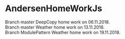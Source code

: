 # AndersenHomeWorkJs
Branch master DeepCopy home work on 06.11.2018.
<br />Branch master Weather home work on 13.11.2018.
<br />Branch ModulePattern Weather home work on 19.11.2018.
